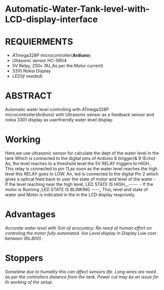 # Automatic-Water-Tank-level-with-LCD-display-interface
# REQUIERMENTS
 - ATmega328P microcontroller(__Ardiuno__)
 - Ultasonic sensor HC-SR04
 - 5V Relay, 250v 7A(_As per the Motor current)
 - 3310 Nokia Display
 - LED(_if needed_)
# ABSTRACT
Automatic water level controlling with ATmega328P microcontroller(Ardiuno) with Ultrasonic sensor as a feedback sensor and nokia 3301 display as userfriendly water level display.
# Working
Here,we use ultrasonic sensor for calculate the dept of the water level in the tank Which is connected to the digital pins of Ardiuno 8 (trigger)& 9 (Echo)
As, the level reaches to a threshold level the 5V RELAY triggers to HIGH , This relay is connected to pin 11,as soon as the water level reaches the high level this RELAY goes to LOW.
An, led is connected to the digital Pin 2 which gives a optical feed back to user the state of motor and level of the water
        - If the level reaching near the high level, LED STATE IS HIGH__-----
        - If the motor is Running ,LED STATE IS BLINKING _-_-_-_-_
This, level and state of water and Motor  is indicated in the in the LCD display respcively.
# Advantages 
_Accurate water level with 1cm of acucuracy.
No need of human effort on controling the motor fully automated.
live Level display in Display
Low cost between (Rs.800)._
# Stoppers
_Sometime due to humidity this can affect sensors life.
Long wires are need as per the controllers distance from the tank.
Power cut may be an issue for th working of the setup._

